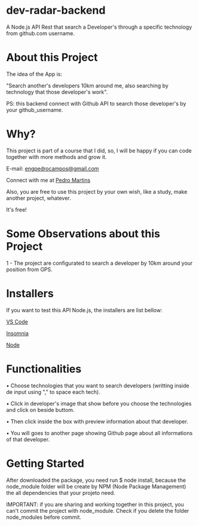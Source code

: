 # dev-radar-backend
 
A Node.js API Rest that search a Developer's through a specific technology from github.com username.

# About this Project

The idea of the App is:

"Search another's developers 10km around me, also searching by technology that those developer's work".

PS: this backend connect with Github API to search those developer's by your github_username.

# Why?

This project is part of a course that I did, so, I will be happy if you can code together with more methods and grow it.

E-mail: engpedrocampos@gmail.com

Connect with me at <a href="https://www.linkedin.com/in/pedro-martins-barbosa-campos-699199150/">Pedro Martins</a>

Also, you are free to use this project by your own wish, like a study, make another project, whatever.

It's free!

# Some Observations about this Project

1 - The project are configurated to search a developer by 10km around your position from GPS.

# Installers

If you want to test this API Node.js, the installers are list bellow:

<a href="https://code.visualstudio.com/download">VS Code</a>

<a href="https://insomnia.rest/download/">Insomnia</a>

<a href="https://nodejs.org/pt-br/download/">Node</a>

# Functionalities

• Choose technologies that you want to search developers (writting inside de input using "," to space each tech).

• Click in developer's image that show before you choose the technologies and click on beside buttom.

• Then click inside the box with preview information about that developer.

• You will goes to another page showing Github page about all informations of that developer.

# Getting Started

After downloaded the package, you need run $ node install, because the node_module folder will be create by NPM (Node Package Management) the all dependencies that your projeto need.

IMPORTANT: if you are sharing and working together in this project, you can't commit the project with node_module. Check if you delete the folder node_modules before commit.

